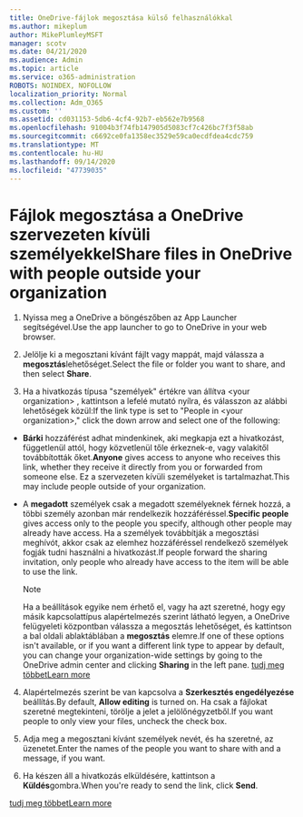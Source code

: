 ```yaml
---
title: OneDrive-fájlok megosztása külső felhasználókkal
ms.author: mikeplum
author: MikePlumleyMSFT
manager: scotv
ms.date: 04/21/2020
ms.audience: Admin
ms.topic: article
ms.service: o365-administration
ROBOTS: NOINDEX, NOFOLLOW
localization_priority: Normal
ms.collection: Adm_O365
ms.custom: ''
ms.assetid: cd031153-5db6-4cf4-92b7-eb562e7b9568
ms.openlocfilehash: 91004b3f74fb147905d5083cf7c426bc7f3f58ab
ms.sourcegitcommit: c6692ce0fa1358ec3529e59ca0ecdfdea4cdc759
ms.translationtype: MT
ms.contentlocale: hu-HU
ms.lasthandoff: 09/14/2020
ms.locfileid: "47739035"
---
```

# <a name="share-files-in-onedrive-with-people-outside-your-organization"></a><span data-ttu-id="6187c-102">Fájlok megosztása a OneDrive szervezeten kívüli személyekkel</span><span class="sxs-lookup"><span data-stu-id="6187c-102">Share files in OneDrive with people outside your organization</span></span>

1. <span data-ttu-id="6187c-103">Nyissa meg a OneDrive a böngészőben az App Launcher segítségével.</span><span class="sxs-lookup"><span data-stu-id="6187c-103">Use the app launcher to go to OneDrive in your web browser.</span></span> 
    
2. <span data-ttu-id="6187c-104">Jelölje ki a megosztani kívánt fájlt vagy mappát, majd válassza a **megosztás**lehetőséget.</span><span class="sxs-lookup"><span data-stu-id="6187c-104">Select the file or folder you want to share, and then select **Share**.</span></span> 
    
3. <span data-ttu-id="6187c-105">Ha a hivatkozás típusa "személyek" értékre van állítva \<your organization\> , kattintson a lefelé mutató nyílra, és válasszon az alábbi lehetőségek közül:</span><span class="sxs-lookup"><span data-stu-id="6187c-105">If the link type is set to "People in \<your organization\>," click the down arrow and select one of the following:</span></span> 
    
  - <span data-ttu-id="6187c-106">**Bárki** hozzáférést adhat mindenkinek, aki megkapja ezt a hivatkozást, függetlenül attól, hogy közvetlenül tőle érkeznek-e, vagy valakitől továbbították őket.</span><span class="sxs-lookup"><span data-stu-id="6187c-106">**Anyone** gives access to anyone who receives this link, whether they receive it directly from you or forwarded from someone else.</span></span> <span data-ttu-id="6187c-107">Ez a szervezeten kívüli személyeket is tartalmazhat.</span><span class="sxs-lookup"><span data-stu-id="6187c-107">This may include people outside of your organization.</span></span> 
    
  - <span data-ttu-id="6187c-108">A **megadott** személyek csak a megadott személyeknek férnek hozzá, a többi személy azonban már rendelkezik hozzáféréssel.</span><span class="sxs-lookup"><span data-stu-id="6187c-108">**Specific people** gives access only to the people you specify, although other people may already have access.</span></span> <span data-ttu-id="6187c-109">Ha a személyek továbbítják a megosztási meghívót, akkor csak az elemhez hozzáféréssel rendelkező személyek fogják tudni használni a hivatkozást.</span><span class="sxs-lookup"><span data-stu-id="6187c-109">If people forward the sharing invitation, only people who already have access to the item will be able to use the link.</span></span> 
    
    > [!NOTE]
    > <span data-ttu-id="6187c-110">Ha a beállítások egyike nem érhető el, vagy ha azt szeretné, hogy egy másik kapcsolattípus alapértelmezés szerint látható legyen, a OneDrive felügyeleti központban válassza a megosztás lehetőséget, és kattintson a bal oldali ablaktáblában a **megosztás** elemre.</span><span class="sxs-lookup"><span data-stu-id="6187c-110">If one of these options isn't available, or if you want a different link type to appear by default, you can change your organization-wide settings by going to the OneDrive admin center and clicking **Sharing** in the left pane.</span></span> [<span data-ttu-id="6187c-111">tudj meg többet</span><span class="sxs-lookup"><span data-stu-id="6187c-111">Learn more</span></span>](https://go.microsoft.com/fwlink/?linkid=871961)
  
4. <span data-ttu-id="6187c-112">Alapértelmezés szerint be van kapcsolva a **Szerkesztés engedélyezése** beállítás.</span><span class="sxs-lookup"><span data-stu-id="6187c-112">By default, **Allow editing** is turned on.</span></span> <span data-ttu-id="6187c-113">Ha csak a fájlokat szeretné megtekinteni, törölje a jelet a jelölőnégyzetből.</span><span class="sxs-lookup"><span data-stu-id="6187c-113">If you want people to only view your files, uncheck the check box.</span></span> 
    
5. <span data-ttu-id="6187c-114">Adja meg a megosztani kívánt személyek nevét, és ha szeretné, az üzenetet.</span><span class="sxs-lookup"><span data-stu-id="6187c-114">Enter the names of the people you want to share with and a message, if you want.</span></span>
    
6. <span data-ttu-id="6187c-115">Ha készen áll a hivatkozás elküldésére, kattintson a **Küldés**gombra.</span><span class="sxs-lookup"><span data-stu-id="6187c-115">When you're ready to send the link, click **Send**.</span></span> 
    
[<span data-ttu-id="6187c-116">tudj meg többet</span><span class="sxs-lookup"><span data-stu-id="6187c-116">Learn more</span></span>](https://go.microsoft.com/fwlink/?linkid=871861)
  

